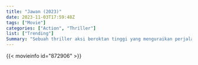 ```yaml
---
title: "Jawan (2023)"
date: 2023-11-03T17:59:48Z
tags: ["Movie"]
categories: ["Action", "Thriller"]
list: ["Trending"]
Summary: "Sebuah thriller aksi beroktan tinggi yang menguraikan perjalanan emosional seorang pria yang bertekad memperbaiki kesalahan di masyarakat."
---
```


<mux-player stream-type="on-demand"
src="https://kp3d-my.sharepoint.com/personal/ryoo_kp3d_onmicrosoft_com/_layouts/15/download.aspx?share=EVnhtVZMsmJBsRBSsPRtk0wBRt9w2tkIO3aj9ZhdcU7vvg" prefer-playback="mse" controls>

</mux-player>


{{< movieinfo id="872906" >}}

<script src="https://cdn.jsdelivr.net/npm/@mux/mux-player"></script>

 <script type="application/ld+json ">
{
"@context": "https://schema.org/",
"@type": "VideoObject",
"name": "Jawan: Extended Cut",
"contentUrl": "https://stream.mux.com/e3EA602x7ymj2DFMhEbk9x2TVLXt3yWoJgMuNDQBBsoQ.m3u8",
"thumbnailUrl": "https://www.themoviedb.org/t/p/original/vO8qzZjGmZg30cXKXFki3NUgGjM.jpg?width=314&fit_mode=preserve&time=25",
"uploadDate": "2023-11-03T17:59:48Z",
}

</script>